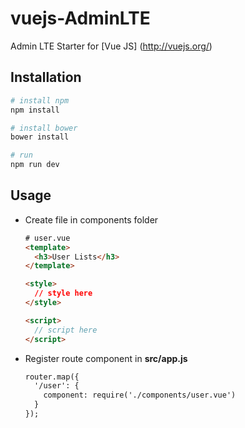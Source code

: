 # vuejs-AdminLTE
Admin LTE Starter for [Vue JS] (http://vuejs.org/)

## Installation

``` bash
# install npm
npm install

# install bower
bower install

# run
npm run dev
```

## Usage
- Create file in components folder

  ``` html
  # user.vue
  <template>
    <h3>User Lists</h3>
  </template>

  <style>
    // style here
  </style>

  <script>
    // script here
  </script>
  ```
- Register route component in **src/app.js**

  ``` html
  router.map({
    '/user': {
      component: require('./components/user.vue')
    }
  });

  ```


